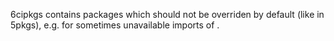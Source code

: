6cipkgs contains packages which should not be overriden by default (like in 5pkgs), e.g. for sometimes unavailable imports of <nixpkgs-unstable>.
